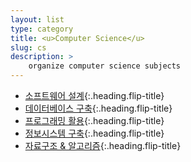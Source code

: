 ```yaml
---
layout: list
type: category
title: <u>Computer Science</u>
slug: cs
description: >
    organize computer science subjects
---
```


* [소프트웨어 설계]{:.heading.flip-title}
* [데이터베이스 구축]{:.heading.flip-title}
* [프로그래밍 활용]{:.heading.flip-title}
* [정보시스템 구축]{:.heading.flip-title}
* [자료구조 & 알고리즘]{:.heading.flip-title}

[소프트웨어 설계]: /cs/software-design/
[데이터베이스 구축]: /cs/database-construct/
[프로그래밍 활용]: /cs/leverage-programming/
[정보시스템 구축]: /cs/information-system/
[자료구조 & 알고리즘]: /cs/data-structure-algorithm/
